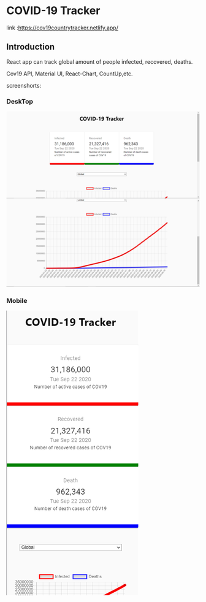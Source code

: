 # COVID-19 Tracker
link :https://cov19countrytracker.netlify.app/

## Introduction
React app can track global amount of people infected, recovered, deaths. 

Cov19 API, Material UI, React-Chart, CountUp,etc.

screenshorts:

### DeskTop
![](img/png1.png)
![](img/png2.png)
### Mobile
![](img/png3.png)
